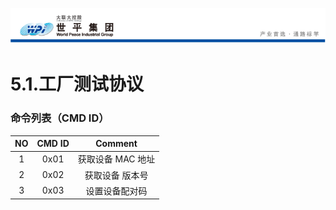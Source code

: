 ![wpiLogo](../images/wpiLogo.jpg)
# 5.1.工厂测试协议

### 命令列表（CMD ID）
| NO | CMD ID | Comment |
| :----: | :-----: | :-----:|
| 1 | 0x01 | 获取设备 MAC 地址 |
| 2 | 0x02 | 获取设备 版本号 |
| 3 | 0x03 | 设置设备配对码 |
